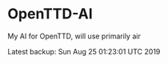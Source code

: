 # OpenTTD-AI
My AI for OpenTTD, will use primarily air

Latest backup: Sun Aug 25 01:23:01 UTC 2019
